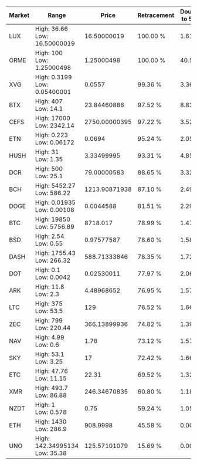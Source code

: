 | Market | Range | Price| Retracement | Doubles to 50% |
| --- | --- | --- | --- | --- |
| LUX | High: 36.66<br />Low: 16.50000019 | 16.50000019 | 100.00 % | 1.61 |
| ORME | High: 100<br />Low: 1.25000498 | 1.25000498 | 100.00 % | 40.50 |
| XVG | High: 0.3199<br />Low: 0.05400001 | 0.0557 | 99.36 % | 3.36 |
| BTX | High: 407<br />Low: 14.1 | 23.84460886 | 97.52 % | 8.83 |
| CEFS | High: 17000<br />Low: 2342.14 | 2750.00000395 | 97.22 % | 3.52 |
| ETN | High: 0.223<br />Low: 0.06172 | 0.0694 | 95.24 % | 2.05 |
| HUSH | High: 31<br />Low: 1.35 | 3.33499995 | 93.31 % | 4.85 |
| DCR | High: 500<br />Low: 25.1 | 79.00000583 | 88.65 % | 3.32 |
| BCH | High: 5452.27<br />Low: 586.22 | 1213.90871938 | 87.10 % | 2.49 |
| DOGE | High: 0.01935<br />Low: 0.00108 | 0.0044588 | 81.51 % | 2.29 |
| BTC | High: 19850<br />Low: 5756.89 | 8718.017 | 78.99 % | 1.47 |
| BSD | High: 2.54<br />Low: 0.55 | 0.97577587 | 78.60 % | 1.58 |
| DASH | High: 1755.43<br />Low: 266.32 | 588.71333846 | 78.35 % | 1.72 |
| DOT | High: 0.1<br />Low: 0.0042 | 0.02530011 | 77.97 % | 2.06 |
| ARK | High: 11.8<br />Low: 2.3 | 4.48968652 | 76.95 % | 1.57 |
| LTC | High: 375<br />Low: 53.5 | 129 | 76.52 % | 1.66 |
| ZEC | High: 799<br />Low: 220.44 | 366.13899936 | 74.82 % | 1.39 |
| NAV | High: 4.99<br />Low: 0.6 | 1.78 | 73.12 % | 1.57 |
| SKY | High: 53.1<br />Low: 3.25 | 17 | 72.42 % | 1.66 |
| ETC | High: 47.76<br />Low: 11.15 | 22.31 | 69.52 % | 1.32 |
| XMR | High: 493.7<br />Low: 86.88 | 246.34670835 | 60.80 % | 1.18 |
| NZDT | High: 1<br />Low: 0.578 | 0.75 | 59.24 % | 1.05 |
| ETH | High: 1430<br />Low: 286.9 | 908.9998 | 45.58 % | 0.00 |
| UNO | High: 142.34995134<br />Low: 35.38 | 125.57101079 | 15.69 % | 0.00 |
